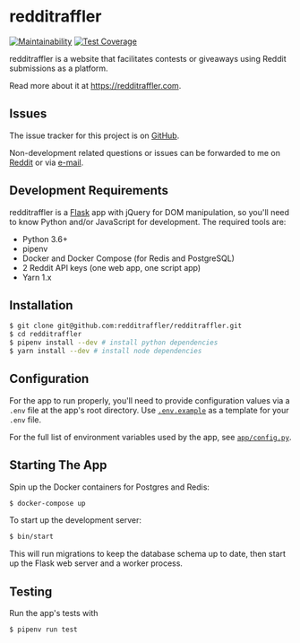 # redditraffler

[![Maintainability](https://api.codeclimate.com/v1/badges/bf2c707441243d9f858e/maintainability)](https://codeclimate.com/github/redditraffler/redditraffler/maintainability) [![Test Coverage](https://api.codeclimate.com/v1/badges/bf2c707441243d9f858e/test_coverage)](https://codeclimate.com/github/redditraffler/redditraffler/test_coverage)

redditraffler is a website that facilitates contests or giveaways using Reddit submissions as a platform.

Read more about it at https://redditraffler.com.

## Issues

The issue tracker for this project is on [GitHub](https://github.com/redditraffler/redditraffler/issues).

Non-development related questions or issues can be forwarded to me on [Reddit](https://reddit.com/u/xozzo) or via [e-mail](mailto:admin@redditraffler.com).

## Development Requirements

redditraffler is a [Flask](https://github.com/pallets/flask) app with jQuery for DOM manipulation, so you'll need to know Python and/or JavaScript for development. The required tools are:

- Python 3.6+
- pipenv
- Docker and Docker Compose (for Redis and PostgreSQL)
- 2 Reddit API keys (one web app, one script app)
- Yarn 1.x

## Installation

```sh
$ git clone git@github.com:redditraffler/redditraffler.git
$ cd redditraffler
$ pipenv install --dev # install python dependencies
$ yarn install --dev # install node dependencies
```

## Configuration

For the app to run properly, you'll need to provide configuration values via a `.env` file at the app's root directory. Use [`.env.example`](./.env.example) as a template for your `.env` file.

For the full list of environment variables used by the app, see [`app/config.py`](app/config.py).

## Starting The App

Spin up the Docker containers for Postgres and Redis:

```sh
$ docker-compose up
```

To start up the development server:

```sh
$ bin/start
```

This will run migrations to keep the database schema up to date, then start up the Flask web server and a worker process.

## Testing

Run the app's tests with

```sh
$ pipenv run test
```
